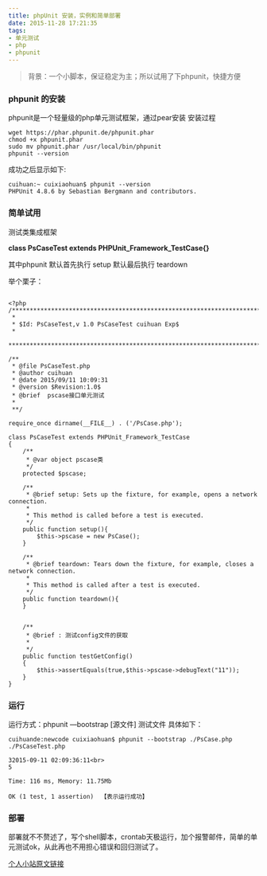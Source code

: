 ```yaml
---
title: phpUnit 安装，实例和简单部署 
date: 2015-11-28 17:21:35
tags: 
- 单元测试
- php
- phpunit
---
```

> 背景：一个小脚本，保证稳定为主；所以试用了下phpunit，快捷方便

### phpunit 的安装

phpunit是一个轻量级的php单元测试框架，通过pear安装
安装过程
```
wget https://phar.phpunit.de/phpunit.phar
chmod +x phpunit.phar
sudo mv phpunit.phar /usr/local/bin/phpunit
phpunit --version
```
成功之后显示如下:
```
cuihuan:~ cuixiaohuan$ phpunit --version
PHPUnit 4.8.6 by Sebastian Bergmann and contributors.
```

### 简单试用

测试类集成框架

**class PsCaseTest extends PHPUnit_Framework_TestCase{}**

其中phpunit
默认首先执行 setup
默认最后执行 teardown

举个栗子：
```

<?php
/***************************************************************************
 *
 * $Id: PsCaseTest,v 1.0 PsCaseTest cuihuan Exp$
 *
 **************************************************************************/

/**
 * @file PsCaseTest.php
 * @author cuihuan
 * @date 2015/09/11 10:09:31
 * @version $Revision:1.0$
 * @brief  pscase接口单元测试
 *
 **/

require_once dirname(__FILE__) . ('/PsCase.php');

class PsCaseTest extends PHPUnit_Framework_TestCase
{
    /**
     * @var object pscase类
     */
    protected $pscase;

    /**
     * @brief setup: Sets up the fixture, for example, opens a network connection.
     *
     * This method is called before a test is executed.  
     */
    public function setup(){
        $this->pscase = new PsCase();
    }

    /**
     * @brief teardown: Tears down the fixture, for example, closes a network connection.
     * 
     * This method is called after a test is executed.
     */
    public function teardown(){
    }


    /**
     * @brief : 测试config文件的获取
     *
     */
    public function testGetConfig()
    {
        $this->assertEquals(true,$this->pscase->debugText("11"));
    }
}

```

### 运行

运行方式：phpunit  —bootstrap [源文件] 测试文件 
具体如下：
```
cuihuande:newcode cuixiaohuan$ phpunit --bootstrap ./PsCase.php ./PsCaseTest.php

32015-09-11 02:09:36:11<br>
5

Time: 116 ms, Memory: 11.75Mb

OK (1 test, 1 assertion)  【表示运行成功】

```

### 部署
部署就不不赘述了，写个shell脚本，crontab天极运行，加个报警邮件，简单的单元测试ok，从此再也不用担心错误和回归测试了。

[ 个人小站原文链接 ](http://cuihuan.net/?p=260)
